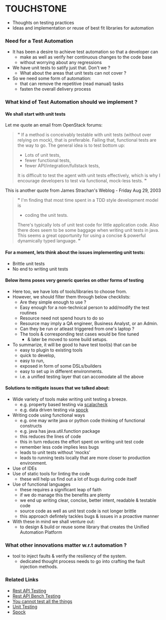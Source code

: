 # TOUCHSTONE

- Thoughts on testing practices
- Ideas and implementation or reuse of best fit libraries for automation

### Need for a Test Automation
- It has been a desire to achieve test automation so that a developer can 
  - make as well as verify her continuous changes to the code base
  - without worrying about any regressions
- We have unit tests to satify just that. Don't we ?
  - What about the areas that unit tests can not cover ?
- So we need some form of automation:
  - that can remove the repetitive (read manual) tasks
  - fasten the overall delivery process
 
### What kind of Test Automation should we implement ?
#### We shall start with unit tests
Let me quote an email from OpenStack forums: 
>**"** If a method is conceivably testable with unit tests (without over relying on mock), 
>that is preferable. Failing that, functional tests are the way to go. 
>The general idea is to test bottom up: 
>+    Lots of unit tests,
>+    fewer functional tests,
>+    fewer API/integration/fullstack tests,
>
>It is difficult to test the agent with unit tests effectively, 
>which is why I encourage developers to test via functional, mock-less tests. **"**

This is another quote from James Strachan's Weblog - Friday Aug 29, 2003

>**"**
>I'm finding that most time spent in a TDD style development model is 
>+ coding the unit tests. 
>
>There's typically lots of unit test code for little application code. 
>Also there does seem to be some baggage when writing unit tests in java. 
>This seems a great opportunity for using a concise & powerful dynamically typed language. 
>**"**

#### For a moment, lets think about the issues implementing unit tests:
+ Brittle unit tests
+ No end to writing unit tests

#### Below items poses very generic queries on other forms of testing
- Here too, we have lots of tools/libraries to choose from.
- However, we should filter them through below checklists:
    - Are they simple enough to use ?
    - Easy enough for a non-technical person to add/modify the test routines
    - Resource need not spend hours to do so
    - Resource may imply a QA engineer, Business Analyst, or an Admin.
    - Can they be run or atleast triggered from one's laptop ?
    - The tools & corresponding test cases would be fine tuned 
      - & later be moved to some build setups.
- To summarize, it will be good to have test tool(s) that can be 
  - easy to plugin to existing tools
  - quick to develop, 
  - easy to run,
  - exposed in form of some DSLs/builders
  - easy to set up in different environments.
  - i.e. a unified testing layer that can accomodate all the above

#### Solutions to mitigate issues that we talked about:
+ Wide variety of tools make writing unit testing a breeze.
  + e.g. property based testing via [scalacheck](http://www.scalacheck.org/)
  + e.g. data driven testing via [spock](http://spockframework.github.io/spock/docs/)
+ Writing code using functional ways
  + e.g. one may write java or python code thinking of functional constructs
  + e.g. java has java.util.function package
  + this reduces the lines of code
  + this in turn reduces the effort spent on writing unit test code
  + remember less code implies less bugs
  + leads to unit tests without 'mocks' 
  + leads to running tests locally that are more closer to production environment.
+ Use of IDEs
+ Use of static tools for linting the code
  + these will help us find out a lot of bugs during code itself
+ Use of functional languages
  + these requires a significant leap of faith
  + if we do manage this the benefits are plenty
  + we end up writing clear, concise, better intent, readable & testable code
  + source code as well as unit test code is not longer brittle
  + this approach defintely tackles bugs & issues in a proactive manner
+ With these in mind we shall venture out:
  + to design & build or reuse some library that creates the Unified Automation Platform
  

### What other innovations matter w.r.t automation ?
+ tool to inject faults & verify the resiliency of the system.
  + dedicated thought process needs to go into crafting the fault injection methods.

### Related Links

- [Rest API Testing](https://github.com/vlucas/frisby)
- [Rest API Bench Testing](https://github.com/jeffbski/bench-rest)
- [You cannot test all the things](https://dzone.com/articles/you-cant-test-all-the-things-api-iot-roi-tbd?utm_content=bufferbf217&utm_medium=social&utm_source=twitter.com&utm_campaign=buffer)
- [Unit Testing](http://www.lingua-systems.com/unit-testing/)
- [Spock](https://github.com/spockframework/spock)
